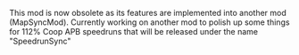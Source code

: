 This mod is now obsolete as its features are implemented into another mod (MapSyncMod).
Currently working on another mod to polish up some things for 112% Coop APB speedruns that will be released under the name "SpeedrunSync"
